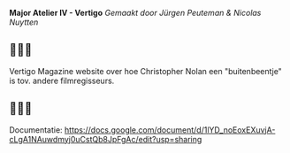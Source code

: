 **Major Atelier IV - Vertigo**
*Gemaakt door Jürgen Peuteman & Nicolas Nuytten*
## 📼📼📼
Vertigo Magazine website over hoe Christopher Nolan een "buitenbeentje" is tov. andere filmregisseurs.

## 📑📑📑
Documentatie: 
https://docs.google.com/document/d/1lYD_noEoxEXuvjA-cLgA1NAuwdmyj0uCstQb8JpFgAc/edit?usp=sharing